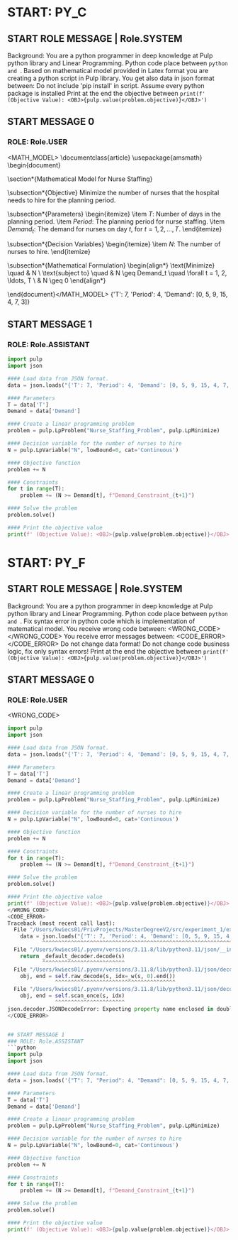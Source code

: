 # START: PY_C 
## START ROLE MESSAGE | Role.SYSTEM 
Background: You are a python programmer in deep knowledge at Pulp python library and Linear Programming. Python code place between ```python and ```. Based on mathematical model provided in Latex format you are creating a python script in Pulp library. You get also data in json format between: <DATA></DATA> Do not include 'pip install' in script. Assume every python package is installed Print at the end the objective between <OBJ></OBJ> `print(f' (Objective Value): <OBJ>{pulp.value(problem.objective)}</OBJ>')` 
## START MESSAGE 0 
### ROLE: Role.USER
<MATH_MODEL>
\documentclass{article}
\usepackage{amsmath}
\begin{document}

\section*{Mathematical Model for Nurse Staffing}

\subsection*{Objective}
Minimize the number of nurses that the hospital needs to hire for the planning period.

\subsection*{Parameters}
\begin{itemize}
    \item $T$: Number of days in the planning period.
    \item $Period$: The planning period for nurse staffing.
    \item $Demand_t$: The demand for nurses on day $t$, for $t = 1, 2, \ldots, T$.
\end{itemize}

\subsection*{Decision Variables}
\begin{itemize}
    \item $N$: The number of nurses to hire.
\end{itemize}

\subsection*{Mathematical Formulation}
\begin{align*}
    \text{Minimize} \quad & N \\
    \text{subject to} \quad & N \geq Demand_t \quad \forall t = 1, 2, \ldots, T \\
    & N \geq 0
\end{align*}

\end{document}</MATH_MODEL>
<DATA>
{'T': 7, 'Period': 4, 'Demand': [0, 5, 9, 15, 4, 7, 3]}</DATA>


## START MESSAGE 1 
### ROLE: Role.ASSISTANT
```python
import pulp
import json

#### Load data from JSON format.
data = json.loads("{'T': 7, 'Period': 4, 'Demand': [0, 5, 9, 15, 4, 7, 3]}")

#### Parameters
T = data['T']
Demand = data['Demand']

#### Create a linear programming problem
problem = pulp.LpProblem("Nurse_Staffing_Problem", pulp.LpMinimize)

#### Decision variable for the number of nurses to hire
N = pulp.LpVariable("N", lowBound=0, cat='Continuous')

#### Objective function
problem += N

#### Constraints
for t in range(T):
    problem += (N >= Demand[t], f"Demand_Constraint_{t+1}")

#### Solve the problem
problem.solve()

#### Print the objective value
print(f' (Objective Value): <OBJ>{pulp.value(problem.objective)}</OBJ>')
```

# START: PY_F 
## START ROLE MESSAGE | Role.SYSTEM 
Background: You are a python programmer in deep knowledge at Pulp python library and Linear Programming. Python code place between ```python and ```. Fix syntax error in python code which is implementation of matematical model. You receive wrong code between: <WRONG_CODE></WRONG_CODE> You receive error messages between: <CODE_ERROR></CODE_ERROR> Do not change data format! Do not change code business logic, fix only syntax errors! Print at the end the objective between <OBJ></OBJ> `print(f' (Objective Value): <OBJ>{pulp.value(problem.objective)}</OBJ>')` 
## START MESSAGE 0 
### ROLE: Role.USER
<WRONG_CODE>
```python
import pulp
import json

#### Load data from JSON format.
data = json.loads("{'T': 7, 'Period': 4, 'Demand': [0, 5, 9, 15, 4, 7, 3]}")

#### Parameters
T = data['T']
Demand = data['Demand']

#### Create a linear programming problem
problem = pulp.LpProblem("Nurse_Staffing_Problem", pulp.LpMinimize)

#### Decision variable for the number of nurses to hire
N = pulp.LpVariable("N", lowBound=0, cat='Continuous')

#### Objective function
problem += N

#### Constraints
for t in range(T):
    problem += (N >= Demand[t], f"Demand_Constraint_{t+1}")

#### Solve the problem
problem.solve()

#### Print the objective value
print(f' (Objective Value): <OBJ>{pulp.value(problem.objective)}</OBJ>')```
</WRONG_CODE>
<CODE_ERROR>
Traceback (most recent call last):
  File "/Users/kwiecs01/PrivProjects/MasterDegreeV2/src/experiment_1/experiment_13/7/2/python_code0.py", line 5, in <module>
    data = json.loads("{'T': 7, 'Period': 4, 'Demand': [0, 5, 9, 15, 4, 7, 3]}")
           ^^^^^^^^^^^^^^^^^^^^^^^^^^^^^^^^^^^^^^^^^^^^^^^^^^^^^^^^^^^^^^^^^^^^^
  File "/Users/kwiecs01/.pyenv/versions/3.11.8/lib/python3.11/json/__init__.py", line 346, in loads
    return _default_decoder.decode(s)
           ^^^^^^^^^^^^^^^^^^^^^^^^^^
  File "/Users/kwiecs01/.pyenv/versions/3.11.8/lib/python3.11/json/decoder.py", line 337, in decode
    obj, end = self.raw_decode(s, idx=_w(s, 0).end())
               ^^^^^^^^^^^^^^^^^^^^^^^^^^^^^^^^^^^^^^
  File "/Users/kwiecs01/.pyenv/versions/3.11.8/lib/python3.11/json/decoder.py", line 353, in raw_decode
    obj, end = self.scan_once(s, idx)
               ^^^^^^^^^^^^^^^^^^^^^^
json.decoder.JSONDecodeError: Expecting property name enclosed in double quotes: line 1 column 2 (char 1)
</CODE_ERROR>


## START MESSAGE 1 
### ROLE: Role.ASSISTANT
```python
import pulp
import json

#### Load data from JSON format.
data = json.loads('{"T": 7, "Period": 4, "Demand": [0, 5, 9, 15, 4, 7, 3]}')

#### Parameters
T = data['T']
Demand = data['Demand']

#### Create a linear programming problem
problem = pulp.LpProblem("Nurse_Staffing_Problem", pulp.LpMinimize)

#### Decision variable for the number of nurses to hire
N = pulp.LpVariable("N", lowBound=0, cat='Continuous')

#### Objective function
problem += N

#### Constraints
for t in range(T):
    problem += (N >= Demand[t], f"Demand_Constraint_{t+1}")

#### Solve the problem
problem.solve()

#### Print the objective value
print(f' (Objective Value): <OBJ>{pulp.value(problem.objective)}</OBJ>')
```

